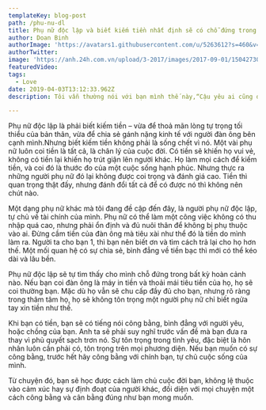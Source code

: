 ```yaml
---
templateKey: blog-post
path: /phu-nu-dl
title: Phụ nữ độc lập và biết kiếm tiền nhất định sẽ có chỗ đứng trong tình yêu
author: Doan Binh
authorImage: 'https://avatars1.githubusercontent.com/u/5263612?s=460&v=4'
authorTwitter: 
image: 'https://anh.24h.com.vn/upload/3-2017/images/2017-09-01/1504273093-150427232117542-ban-toc.jpg'
featuredVideo: 
tags:
  - Love
date: 2019-04-03T13:12:33.962Z
description: Tôi vẫn thường nói với bạn mình thế này,“Cậu yêu ai cũng được, đẹp trai cũng được, xấu xí cũng được, giàu thì tốt mà nghèo cũng chẳng sao, chỉ cần cậu thích và thấy yên bình khi ở bên họ, thì hãy cứ yêu. Nhưng hãy nhớ là, dù có yêu ai, cậu vẫn phải sống thật độc lập cho tớ.”

---
```

Phụ nữ độc lập là phải biết kiếm tiền – vừa để thoả mãn lòng tự trọng tối thiểu của bản thân, vừa để chia sẻ gánh nặng kinh tế với người đàn ông bên cạnh mình.Nhưng biết kiếm tiền không phải là sống chết vì nó. Một vài phụ nữ luôn coi tiền là tất cả, là chân lý của cuộc đời. Có tiền sẽ khiến họ vui vẻ, không có tiền lại khiến họ trút giận lên người khác. Họ làm mọi cách để kiếm tiền, và coi đó là thước đo của một cuộc sống hạnh phúc. Nhưng thực ra những người phụ nữ đó lại không được coi trọng và đánh giá cao. Tiền thì quan trọng thật đấy, nhưng đánh đổi tất cả để có được nó thì không nên chút nào.

Một dạng phụ nữ khác mà tôi đang đề cập đến đây, là người phụ nữ độc lập, tự chủ về tài chính của mình. Phụ nữ có thể làm một công việc không có thu nhập quá cao, nhưng phải ổn định và đủ nuôi thân để không bị phụ thuộc vào ai. Đừng cầm tiền của đàn ông mà tiêu xài như thể đó là tiền do mình làm ra. Người ta cho bạn 1, thì bạn nên biết ơn và tìm cách trả lại cho họ hơn thế. Một mối quan hệ có sự chia sẻ, bình đẳng về tiền bạc thì mới có thể kéo dài và lâu bền.

Phụ nữ độc lập sẽ tự tìm thấy cho mình chỗ đứng trong bất kỳ hoàn cảnh nào. Nếu bạn coi đàn ông là máy in tiền và thoải mái tiêu tiền của họ, họ sẽ coi thường bạn. Mặc dù họ vẫn sẽ chu cấp đầy đủ cho bạn, nhưng rõ ràng trong thâm tâm họ, họ sẽ không tôn trọng một người phụ nữ chỉ biết ngửa tay xin tiền như thế.

Khi bạn có tiền, bạn sẽ có tiếng nói công bằng, bình đẳng với người yêu, hoặc chồng của bạn. Anh ta sẽ phải suy nghĩ trước vấn đề mà bạn đưa ra thay vì phủ quyết sạch trơn nó. Sự tôn trọng trong tình yêu, đặc biệt là hôn nhân luôn cần phải có, tôn trọng trên mọi phương diện. Nếu bạn muốn có sự công bằng, trước hết hãy công bằng với chính bạn, tự chủ cuộc sống của mình.

Từ chuyện đó, bạn sẽ học được cách làm chủ cuộc đời bạn, không lệ thuộc vào cảm xúc hay sự định đoạt của người khác, đối diện với mọi chuyện một cách công bằng và cân bằng đúng như bạn mong muốn.